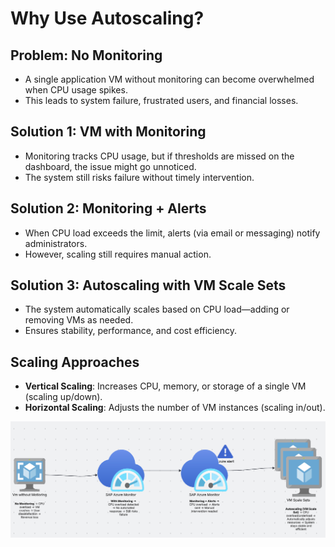 # Why Use Autoscaling?

## Problem: No Monitoring

- A single application VM without monitoring can become overwhelmed when CPU usage spikes.
- This leads to system failure, frustrated users, and financial losses.

## Solution 1: VM with Monitoring

- Monitoring tracks CPU usage, but if thresholds are missed on the dashboard, the issue might go unnoticed.
- The system still risks failure without timely intervention.

## Solution 2: Monitoring + Alerts

- When CPU load exceeds the limit, alerts (via email or messaging) notify administrators.
- However, scaling still requires manual action.

## Solution 3: Autoscaling with VM Scale Sets

- The system automatically scales based on CPU load—adding or removing VMs as needed.
- Ensures stability, performance, and cost efficiency.

## Scaling Approaches

- **Vertical Scaling**: Increases CPU, memory, or storage of a single VM (scaling up/down).
- **Horizontal Scaling**: Adjusts the number of VM instances (scaling in/out).

![alt text](<Screenshot 2025-01-31 at 10.08.17.png>)

